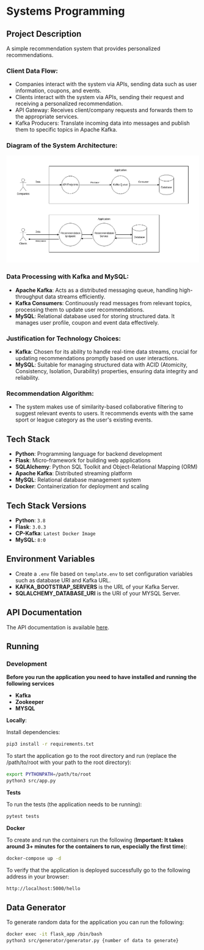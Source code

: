 # Systems Programming

## Project Description

A simple recommendation system that provides personalized recommendations.

### Client Data Flow:

- Companies interact with the system via APIs, sending data such as user information, coupons, and events.
- Clients interact with the system via APIs, sending their request and receiving a personalized recommendation.
- API Gateway: Receives client/company requests and forwards them to the appropriate services.
- Kafka Producers: Translate incoming data into messages and publish them to specific topics in Apache Kafka.

### Diagram of the System Architecture:
![Architecture](diagram/App_Architecture.jpg)

### Data Processing with Kafka and MySQL:

- **Apache Kafka**: Acts as a distributed messaging queue, handling high-throughput data streams efficiently.
- **Kafka Consumers**: Continuously read messages from relevant topics, processing them to update user recommendations.
- **MySQL**: Relational database used for storing structured data. It manages user profile, coupon and event data effectively.

### Justification for Technology Choices:

- **Kafka**: Chosen for its ability to handle real-time data streams, crucial for updating recommendations promptly based on user interactions.
- **MySQL**: Suitable for managing structured data with ACID (Atomicity, Consistency, Isolation, Durability) properties, ensuring data integrity and reliability.

### Recommendation Algorithm:

- The system makes use of similarity-based collaborative filtering to suggest relevant events to users. It recommends events with the same sport or league category as the user's existing events.

## Tech Stack

- **Python**: Programming language for backend development
- **Flask**: Micro-framework for building web applications
- **SQLAlchemy**: Python SQL Toolkit and Object-Relational Mapping (ORM)
- **Apache Kafka**: Distributed streaming platform
- **MySQL**: Relational database management system
- **Docker**: Containerization for deployment and scaling

## Tech Stack Versions
- **Python**: `3.8`
- **Flask**: `3.0.3`
- **CP-Kafka**: `Latest Docker Image`
- **MySQL**: `8:0`

## Environment Variables

- Create a `.env` file based on `template.env` to set configuration variables such as database URI and Kafka URL.
- **KAFKA_BOOTSTRAP_SERVERS** is the URL of your Kafka Server.
- **SQLALCHEMY_DATABASE_URI** is the URI of your MYSQL Server.

## API Documentation

The API documentation is available [here](https://documenter.getpostman.com/view/14814001/2sA3e1B9wn).


## Running

### Development

**Before you run the application you need to have installed and running the following services**
- **Kafka**
- **Zookeeper**
- **MYSQL**

**Locally**:

Install dependencies:
```bash
pip3 install -r requirements.txt
```
   
To start the application go to the root directory and run (replace the /path/to/root with your path to the root directory):
```bash
export PYTHONPATH=/path/to/root
python3 src/app.py 
```

**Tests**

To run the tests (the application needs to be running):
```bash
pytest tests
```

**Docker**

To create and run the containers run the following (**Important: It takes around 3+ minutes for the containers to run, especially the first time**):
```bash
docker-compose up -d
```

To verify that the application is deployed successfully go to the following address in your browser:
```bash
http://localhost:5000/hello
```

## Data Generator
To generate random data for the application you can run the following:

```bash
docker exec -it flask_app /bin/bash
python3 src/generator/generator.py {number of data to generate}
```